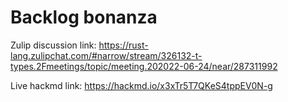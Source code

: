 # Backlog bonanza

Zulip discussion link: https://rust-lang.zulipchat.com/#narrow/stream/326132-t-types.2Fmeetings/topic/meeting.202022-06-24/near/287311992

Live hackmd link: https://hackmd.io/x3xTr5T7QKeS4tppEV0N-g
